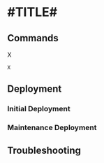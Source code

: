 # #TITLE#

## Commands

X

    X

## Deployment
### Initial Deployment
### Maintenance Deployment
## Troubleshooting
